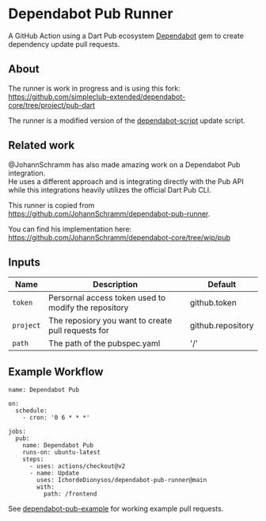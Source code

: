 # Dependabot Pub Runner

A GitHub Action using a Dart Pub ecosystem [Dependabot](https://github.com/dependabot/dependabot-core) gem to create dependency update pull requests.

## About

The runner is work in progress and is using this fork: https://github.com/simpleclub-extended/dependabot-core/tree/project/pub-dart

The runner is a modified version of the [dependabot-script](https://github.com/dependabot/dependabot-script) update script.

## Related work

@JohannSchramm has also made amazing work on a Dependabot Pub integration.  
He uses a different approach and is integrating directly with the Pub API while this integrations heavily utilizes the official Dart Pub CLI.

This runner is copied from https://github.com/JohannSchramm/dependabot-pub-runner.

You can find his implementation here: https://github.com/JohannSchramm/dependabot-core/tree/wip/pub

## Inputs

| Name      | Description                                          | Default           |
| --------- | ---------------------------------------------------- | ----------------- |
| `token`   | Persornal access token used to modify the repository | github.token      |
| `project` | The reposiory you want to create pull requests for   | github.repository |
| `path`    | The path of the pubspec.yaml                         | '/'               |

## Example Workflow

```
name: Dependabot Pub

on:
  schedule:
    - cron: '0 6 * * *'

jobs:
  pub:
    name: Dependabot Pub
    runs-on: ubuntu-latest
    steps:
      - uses: actions/checkout@v2
      - name: Update
        uses: IchordeDionysos/dependabot-pub-runner@main
        with:
          path: /frontend
```

See [dependabot-pub-example](https://github.com/IchordeDionysos/pub_examples) for working example pull requests.

